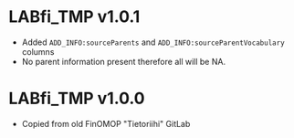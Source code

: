 # LABfi_TMP v1.0.1

- Added `ADD_INFO:sourceParents` and `ADD_INFO:sourceParentVocabulary` columns
- No parent information present therefore all will be NA.

# LABfi_TMP v1.0.0

- Copied from old FinOMOP "Tietoriihi" GitLab
